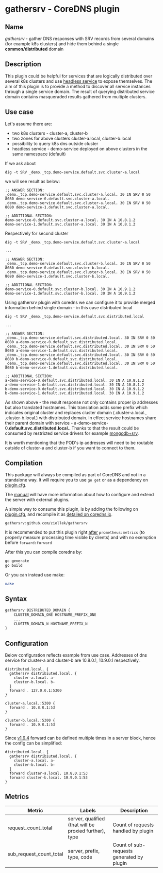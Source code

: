 # gathersrv - CoreDNS plugin

## Name

*gathersrv* - gather DNS responses with SRV records from several domains (for example k8s clusters) and hide them behind a single **common/distributed** domain

## Description

This plugin could be helpful for services that are logically distributed over several k8s clusters and use [headless service](https://kubernetes.io/docs/concepts/services-networking/service/#headless-services) to expose themselves.
The aim of this plugin is to provide a method to discover all service instances through a single service domain. The result of querying distributed service domain contains
masqueraded results gathered from multiple clusters.


## Use case


Let's assume there are:
* two k8s clusters - cluster-a, cluster-b
* two zones for above clusters cluster-a.local, cluster-b.local
* possibility to query k8s dns outside cluster
* headless service - demo-service deployed on above clusters in the same namespace (default)

If we ask about

```
dig -t SRV _demo._tcp.demo-service.default.svc.cluster-a.local
```

we will see result as below:

```
;; ANSWER SECTION:
_demo._tcp.demo-service.default.svc.cluster-a.local. 30 IN SRV 0 50 8080 demo-service-0.default.svc.cluster-a.local.
_demo._tcp.demo-service.default.svc.cluster-a.local. 30 IN SRV 0 50 8080 demo-service-1.default.svc.cluster-a.local.

;; ADDITIONAL SECTION:
demo-service-0.default.svc.cluster-a.local. 30 IN A 10.8.1.2
demo-service-1.default.svc.cluster-a.local. 30 IN A 10.8.1.2
```

Respectively for second cluster

```
dig -t SRV _demo._tcp.demo-service.default.svc.cluster-a.local

...

;; ANSWER SECTION:
_demo._tcp.demo-service.default.svc.cluster-b.local. 30 IN SRV 0 50 8080 demo-service-0.default.svc.cluster-b.local.
_demo._tcp.demo-service.default.svc.cluster-b.local. 30 IN SRV 0 50 8080 demo-service-1.default.svc.cluster-b.local.

;; ADDITIONAL SECTION:
demo-service-0.default.svc.cluster-b.local. 30 IN A 10.9.1.2
demo-service-1.default.svc.cluster-b.local. 30 IN A 10.9.1.2
```

Using gathersrv plugin with coredns we can configure it to provide merged information behind single domain - in this case distributed.local



```
dig -t SRV _demo._tcp.demo-service.default.svc.distributed.local

...

;; ANSWER SECTION:
_demo._tcp.demo-service.default.svc.distributed.local. 30 IN SRV 0 50 8080 a-demo-service-0.default.svc.distributed.local.
_demo._tcp.demo-service.default.svc.distributed.local. 30 IN SRV 0 50 8080 a-demo-service-1.default.svc.distributed.local.
_demo._tcp.demo-service.default.svc.distributed.local. 30 IN SRV 0 50 8080 b-demo-service-0.default.svc.distributed.local.
_demo._tcp.demo-service.default.svc.distributed.local. 30 IN SRV 0 50 8080 b-demo-service-1.default.svc.distributed.local.

;; ADDITIONAL SECTION:
a-demo-service-0.default.svc.distributed.local. 30 IN A 10.8.1.2
a-demo-service-1.default.svc.distributed.local. 30 IN A 10.8.1.2
b-demo-service-0.default.svc.distributed.local. 30 IN A 10.9.1.2
b-demo-service-1.default.svc.distributed.local. 30 IN A 10.9.1.2
```


As shown above - the result response not only contains proper ip addresses but also translated hostnames.
This translation adds some prefix which indicates original cluster and replaces cluster domain (.cluster-a.local., .cluster-b.local.) with distributed domain.
In effect service hostnames share their parent domain with service - a-demo-service-0.**default.svc.distributed.local.**.
Thanks to that the result could be consumed by restricted service drivers for example [mongodb+srv](https://docs.mongodb.com/manual/reference/connection-string/#dns-seed-list-connection-format).

It is worth mentioning that the POD's ip addresses will need to be routable outside of cluster-a and cluster-b if you want to connect to them.

## Compilation

This package will always be compiled as part of CoreDNS and not in a standalone way. It will require you to use `go get` or as a dependency on [plugin.cfg](https://github.com/coredns/coredns/blob/master/plugin.cfg).

The [manual](https://coredns.io/manual/toc/#what-is-coredns) will have more information about how to configure and extend the server with external plugins.

A simple way to consume this plugin, is by adding the following on [plugin.cfg](https://github.com/coredns/coredns/blob/master/plugin.cfg), and recompile it as [detailed on coredns.io](https://coredns.io/2017/07/25/compile-time-enabling-or-disabling-plugins/#build-with-compile-time-configuration-file).

~~~
gathersrv:github.com/ziollek/gathersrv
~~~

It is recommended to put this plugin right [after](https://github.com/coredns/coredns/blob/master/plugin.cfg#L37) `prometheus:metrics` (to properly measure processing time visible by clients) and with no exemption before `forward:forward`

After this you can compile coredns by:

``` sh
go generate
go build
```

Or you can instead use make:

``` sh
make
```

## Syntax

~~~ txt
gathersrv DISTRIBUTED_DOMAIN {
    CLUSTER_DOMAIN_ONE HOSTNAME_PREFIX_ONE
    ...
    CLUSTER_DOMAIN_N HOSTNAME_PREFIX_N
}
~~~

## Configuration

Below configuration reflects example from use case.
Addresses of dns service for cluster-a and cluster-b are 10.8.0.1, 10.9.0.1 respectively.

```
distributed.local. {
  gathersrv distribiuted.local. {
	cluster-a.local. a-
	cluster-b.local. b-
  }
  forward . 127.0.0.1:5300
}

cluster-a.local.:5300 {
  forward . 10.8.0.1:53
}

cluster-b.local.:5300 {
  forward . 10.9.0.1:53
}
```

Since [v1.9.4](https://github.com/coredns/coredns/releases/tag/v1.9.4) forward can be defined multiple times in a server block, hence the config can be simplified:

```
distributed.local. {
  gathersrv distribiuted.local. {
	cluster-a.local. a-
	cluster-b.local. b-
  }
  forward cluster-a.local. 10.8.0.1:53
  forward cluster-b.local. 10.9.0.1:53
}
```

## Metrics

| Metric    | Labels                                                 | Description                         |
|-----------|--------------------------------------------------------|-------------------------------------|
| request_count_total    | server, qualified (that will be proxied further), type | Count of requests handled by plugin |
| sub_request_count_total    | server, prefix, type, code                             | Count of sub-requests generated by plugin |


